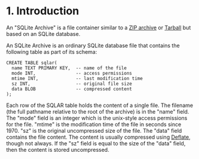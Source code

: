 # 1\. Introduction



An "SQLite Archive" is a file container similar to a
[ZIP archive](https://en.wikipedia.org/wiki/Zip_(file_format)) or
[Tarball](https://en.wikipedia.org/wiki/Tar_(computing)) but
based on an SQLite database.




An SQLite Archive is an ordinary SQLite database file that contains the
following table as part of its schema:




```
CREATE TABLE sqlar(
  name TEXT PRIMARY KEY,  -- name of the file
  mode INT,               -- access permissions
  mtime INT,              -- last modification time
  sz INT,                 -- original file size
  data BLOB               -- compressed content
);

```


Each row of the SQLAR table holds the content of a single file.
The filename (the full pathname relative to the root of the archive)
is in the "name" field.
The "mode" field is an integer which is the unix\-style access permissions
for the file. "mtime" is the modification time of the file in seconds
since 1970\. "sz" is the original uncompressed size of the file.
The "data" field contains the file content. The content is usually
compressed using [Deflate](http://zlib.net/), though not always. If the
"sz" field is equal to the size of the "data" field, then the content
is stored uncompressed.




